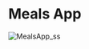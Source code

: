 # Meals App

![MealsApp_ss](https://github.com/hasanbektas1/MealsApp/assets/88456285/9d44cf5e-8468-4c57-aceb-7751808c4de0)


